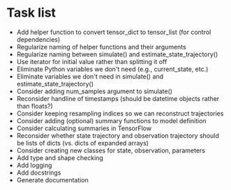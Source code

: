 # Task list

* Add helper function to convert tensor_dict to tensor_list (for control dependencies)
* Regularize naming of helper functions and their arguments
* Regularize naming between simulate() and estimate_state_trajectory()
* Use iterator for initial value rather than splitting it off
* Eliminate Python variables we don't need (e.g., current_state, etc.)
* Eliminate variables we don't need in simulate() and estimate_state_trajectory()
* Consider adding num_samples argument to simulate()
* Reconsider handline of timestamps (should be datetime objects rather than floats?)
* Consider keeping resampling indices so we can reconstruct trajectories
* Consider adding (optional) summary functions to model definition
* Consider calculating summaries in TensorFlow
* Reconsider whether state trajectory and observation trajectory should be lists of dicts (vs. dicts of expanded arrays)
* Consider creating new classes for state, observation, parameters
* Add type and shape checking
* Add logging
* Add docstrings
* Generate documentation
